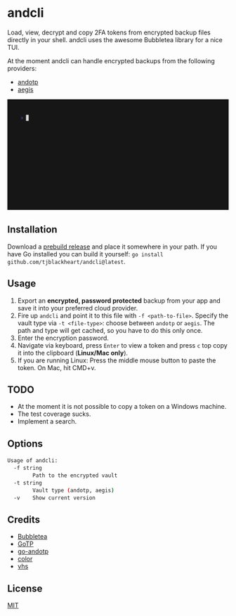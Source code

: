 # andcli

Load, view, decrypt and copy 2FA tokens from encrypted backup files directly in your shell. andcli uses the awesome Bubbletea library for a nice TUI.

At the moment andcli can handle encrypted backups from the following providers:

* [andotp](https://github.com/andOTP/andOTP)
* [aegis](https://getaegis.app)

![Demo](doc/demo.gif "Demo")

## Installation

Download a [prebuild release](https://github.com/tjblackheart/andcli/releases) and place it somewhere in your path. If you have Go installed you can build it yourself: `go install github.com/tjblackheart/andcli@latest`.

## Usage

1. Export an **encrypted, password protected** backup from your app and save it into your preferred cloud provider.
2. Fire up `andcli` and point it to this file with `-f <path-to-file>`. Specify the vault type via `-t <file-type>`: choose between `andotp` or `aegis`. The path and type will get cached, so you have to do this only once.
3. Enter the encryption password.
4. Navigate via keyboard, press `Enter` to view a token and press `c` top copy it into the clipboard (**Linux/Mac only**).
5. If you are running Linux: Press the middle mouse button to paste the token. On Mac, hit CMD+v.

## TODO

* At the moment it is not possible to copy a token on a Windows machine.
* The test coverage sucks.
* Implement a search.

## Options

```bash
Usage of andcli:
  -f string
        Path to the encrypted vault
  -t string
        Vault type (andotp, aegis)
  -v    Show current version
```

## Credits

* [Bubbletea](https://github.com/charmbracelet/bubbletea)
* [GoTP](https://github.com/xlzd/gotp)
* [go-andotp](https://github.com/grijul/go-andotp)
* [color](https://github.com/fatih/color)
* [vhs](https://github.com/charmbracelet/vhs)

## License

[MIT](LICENSE.md)
